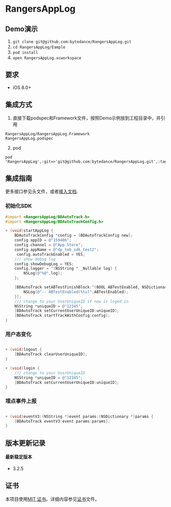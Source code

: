 # RangersAppLog

## Demo演示

1. `git clone git@github.com:bytedance/RangersAppLog.git`
2. `cd RangersAppLog/Eample`
3. `pod install`
4. `open RangersAppLog.xcworkspace`


## 要求

* iOS 8.0+

## 集成方式

1. 直接下载podspec和Framework文件，按照Demo示例放到工程目录中，并引用

```
RangersAppLog/RangersAppLog.Framework
RangersAppLog.podspec
```

2. pod

```Rbuy
pod 'RangersAppLog',:git=>'git@github.com:bytedance/RangersAppLog.git',:tag=>'3.2.5'

```

## 集成指南

更多接口参见头文件，或者[接入文档](https://bytedance.feishu.cn/space/doc/doccnM5AI18azkKxasnNrP).

### 初始化SDK

```Objective-C
#import <RangersAppLog/BDAutoTrack.h>
#import <RangersAppLog/BDAutoTrackConfig.h>

+ (void)startAppLog {
    BDAutoTrackConfig *config = [BDAutoTrackConfig new];
    config.appID = @"159486";
    config.channel = @"App Store";
    config.appName = @"dp_tob_sdk_test2";
	 config.autoTrackEnabled = YES;
    /// show debug log
    config.showDebugLog = YES;
    config.logger = ^(NSString * _Nullable log) {
        NSLog(@"%@",log);
    };

    [BDAutoTrack setABTestFinishBlock:^(BOOL ABTestEnabled, NSDictionary * allConfigs) {
        NSLog(@"-- ABTestEnabled(%tu)",ABTestEnabled);
    }];
    /// change to your UserUniqueID if now is loged in
    NSString *uniqueID = @"12345";
    [BDAutoTrack setCurrentUserUniqueID:uniqueID];
    [BDAutoTrack startTrackWithConfig:config];
}

```

### 用户态变化

```Objective-C

+ (void)logout {
    [BDAutoTrack clearUserUniqueID];
}

+ (void)login {
    /// change to your UserUniqueID
    NSString *uniqueID = @"12345";
    [BDAutoTrack setCurrentUserUniqueID:uniqueID];
}

```

### 埋点事件上报

```Objective-C

+ (void)eventV3:(NSString *)event params:(NSDictionary *)params {
    [BDAutoTrack eventV3:event params:params];
}

```

## 版本更新记录

#### 最新稳定版本

- 3.2.5 


## 证书

本项目使用[MIT 证书](LICENSE)。详细内容参见[证书](LICENSE)文件。
